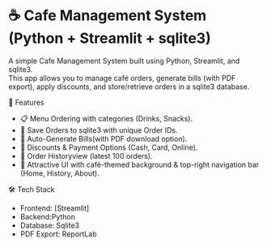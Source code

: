 # ☕ Cafe Management System (Python + Streamlit + sqlite3)

A simple Cafe Management System built using Python, Streamlit, and sqlite3.  
This app allows you to manage café orders, generate bills (with PDF export), apply discounts, and store/retrieve orders in a sqlite3 database.


🚀 Features
- 📋 Menu Ordering with categories (Drinks, Snacks).
- 💾 Save Orders to sqlite3 with unique Order IDs.
- 🧾 Auto-Generate Bills(with PDF download option).
- 💸 Discounts & Payment Options (Cash, Card, Online).
- 📜 Order Historyview (latest 100 orders).
- 🎨 Attractive UI with café-themed background & top-right navigation bar (Home, History, About).



 🛠️ Tech Stack
- Frontend: [Streamlit]  
- Backend:Python  
- Database: Sqlite3
- PDF Export: ReportLab  





